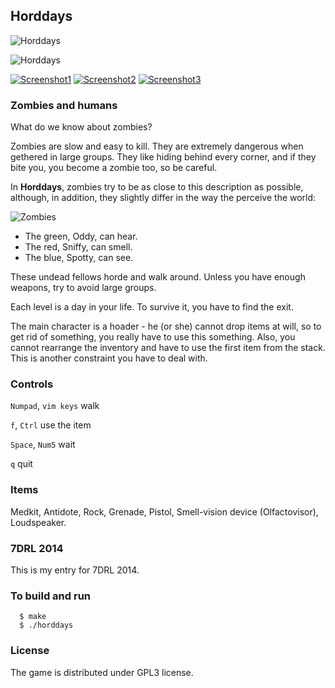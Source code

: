
## Horddays

![Horddays](http://i.imgur.com/gPtWAkV.png)

![Horddays](http://i.imgur.com/hrxXDBB.png)

[![Screenshot1](http://i.imgur.com/4EIh4FCs.png)](http://i.imgur.com/4EIh4FC.png) 
[![Screenshot2](http://i.imgur.com/d0N8GNqs.png)](http://i.imgur.com/d0N8GNq.png) 
[![Screenshot3](http://i.imgur.com/l8xoAVls.png)](http://i.imgur.com/l8xoAVl.png) 

### Zombies and humans
What do we know about zombies?

Zombies are slow and easy to kill. They are extremely dangerous when gethered in large groups.
They like hiding behind every corner, and if they bite you, you become a zombie too, so be careful.

In **Horddays**, zombies try to be as close to this description as possible, although, in addition,
they slightly differ in the way the perceive the world:

![Zombies](http://i.imgur.com/ZU7DVd5.png)
- The green, Oddy, can hear.
- The red, Sniffy, can smell.
- The blue, Spotty, can see.

These undead fellows horde and walk around. Unless you have enough weapons, try to avoid large groups.

Each level is a day in your life. To survive it, you have to find the exit.

The main character is a hoader - he (or she) cannot drop items at will, so to get rid of something,
you really have to use this something. Also, you cannot rearrange the inventory and have to use 
the first item from the stack. This is another constraint you have to deal with.

### Controls
`Numpad`, `vim keys`  walk

`f`, `Ctrl`  use the item   

`Space`, `Num5`  wait   

`q` quit   

### Items
Medkit, Antidote, Rock, Grenade, Pistol, Smell-vision device (Olfactovisor), Loudspeaker.

### 7DRL 2014
This is my entry for 7DRL 2014.

### To build and run

      $ make
      $ ./horddays

### License
The game is distributed under GPL3 license. 
